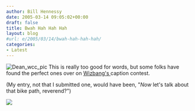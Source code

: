 ```yaml
---
author: Bill Hennessy
date: 2005-03-14 09:05:02+00:00
draft: false
title: Bwah Hah Hah Hah
layout: blog
#url: e/2005/03/14/bwah-hah-hah-hah/
categories:
- Latest
---
```


![Dean_wcc_pic](https://blog.billhennessy.com/blogs/hennessys_view/dean_wcc_pic_small.jpg)
This is really too good for words, but some folks have found the perfect ones over on [Wizbang's ](https://wizbangblog.com/archives/005357.php)caption contest.







(My entry, not that I submitted one, would have been, "_Now_ let's talk about that bike path, reverend?")




![](https://blog.billhennessy.com/aggbug.aspx?PostID=1355)

